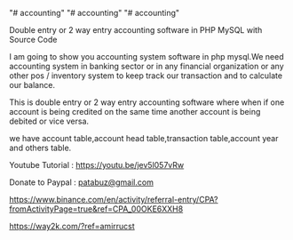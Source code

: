 "# accounting" 
"# accounting" 
"# accounting" 

Double entry or 2 way entry accounting software  in PHP MySQL with Source Code

I am going to show you accounting system software in php mysql.We need accounting system in banking sector or in any financial organization or any other pos / inventory system to keep track our transaction and to calculate our balance.

This is double entry or 2 way entry  accounting software where when if one account is being credited on the same time another account is being debited or vice versa.

we have account table,account head table,transaction table,account year and others table.

Youtube Tutorial : https://youtu.be/jev5l057vRw

Donate to Paypal : patabuz@gmail.com

https://www.binance.com/en/activity/referral-entry/CPA?fromActivityPage=true&ref=CPA_00OKE6XXH8


https://way2k.com/?ref=amirrucst

